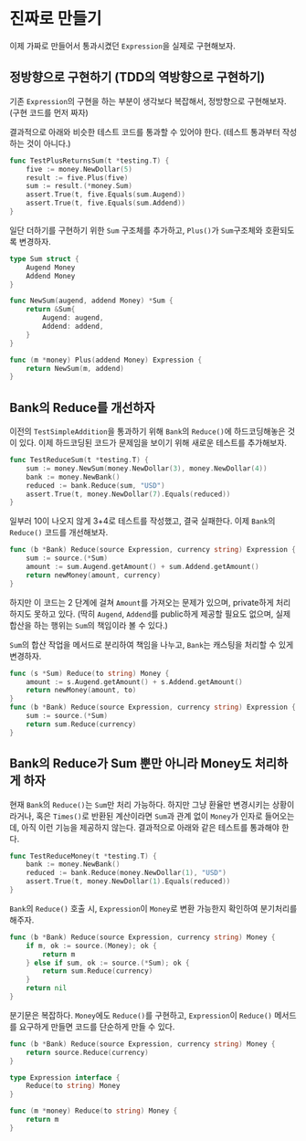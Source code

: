 # 진짜로 만들기

이제 가짜로 만들어서 통과시켰던 `Expression`을 실제로 구현해보자.

## 정방향으로 구현하기 (TDD의 역방향으로 구현하기)

기존 `Expression`의 구현을 하는 부분이 생각보다 복잡해서, 정방향으로 구현해보자. (구현 코드를 먼저 짜자)

결과적으로 아래와 비슷한 테스트 코드를 통과할 수 있어야 한다. (테스트 통과부터 작성하는 것이 아니다.)

```go
func TestPlusReturnsSum(t *testing.T) {
	five := money.NewDollar(5)
	result := five.Plus(five)
	sum := result.(*money.Sum)
	assert.True(t, five.Equals(sum.Augend))
	assert.True(t, five.Equals(sum.Addend))
}
```

일단 더하기를 구현하기 위한 `Sum` 구조체를 추가하고, `Plus()`가 `Sum`구조체와 호환되도록 변경하자.

```go
type Sum struct {
	Augend Money
	Addend Money
}

func NewSum(augend, addend Money) *Sum {
	return &Sum{
		Augend: augend,
		Addend: addend,
	}
}

func (m *money) Plus(addend Money) Expression {
    return NewSum(m, addend)
}
```

## Bank의 Reduce를 개선하자

이전의 `TestSimpleAddition`을 통과하기 위해 `Bank`의 `Reduce()`에 하드코딩해놓은 것이 있다.
이제 하드코딩된 코드가 문제임을 보이기 위해 새로운 테스트를 추가해보자.

```go
func TestReduceSum(t *testing.T) {
	sum := money.NewSum(money.NewDollar(3), money.NewDollar(4))
	bank := money.NewBank()
	reduced := bank.Reduce(sum, "USD")
	assert.True(t, money.NewDollar(7).Equals(reduced))
}
```

일부러 10이 나오지 않게 3+4로 테스트를 작성했고, 결국 실패한다.
이제 `Bank`의 `Reduce()` 코드를 개선해보자.

```go
func (b *Bank) Reduce(source Expression, currency string) Expression {
	sum := source.(*Sum)
	amount := sum.Augend.getAmount() + sum.Addend.getAmount()
	return newMoney(amount, currency)
}
```

하지만 이 코드는 2 단계에 걸쳐 `Amount`를 가져오는 문제가 있으며, private하게 처리하지도 못하고 있다. (딱히 `Augend`, `Addend`를 public하게 제공할 필요도 없으며, 실제 합산을 하는 행위는 `Sum`의 책임이라 볼 수 있다.)

`Sum`의 합산 작업을 메서드로 분리하여 책임을 나누고, `Bank`는 캐스팅을 처리할 수 있게 변경하자.

```go
func (s *Sum) Reduce(to string) Money {
	amount := s.Augend.getAmount() + s.Addend.getAmount()
	return newMoney(amount, to)
}
func (b *Bank) Reduce(source Expression, currency string) Expression {
    sum := source.(*Sum)
    return sum.Reduce(currency)
}
```

## Bank의 Reduce가 Sum 뿐만 아니라 Money도 처리하게 하자

현재 `Bank`의 `Reduce()`는 `Sum`만 처리 가능하다. 하지만 그냥 환율만 변경시키는 상황이라거나, 혹은 `Times()`로 반환된 계산이라면 `Sum`과 관계 없이 `Money`가 인자로 들어오는데, 아직 이런 기능을 제공하지 않는다. 결과적으로 아래와 같은 테스트를 통과해야 한다.

```go
func TestReduceMoney(t *testing.T) {
	bank := money.NewBank()
	reduced := bank.Reduce(money.NewDollar(1), "USD")
	assert.True(t, money.NewDollar(1).Equals(reduced))
}
```

`Bank`의 `Reduce()` 호출 시, `Expression`이 `Money`로 변환 가능한지 확인하여 분기처리를 해주자.

```go
func (b *Bank) Reduce(source Expression, currency string) Money {
	if m, ok := source.(Money); ok {
		return m
	} else if sum, ok := source.(*Sum); ok {
		return sum.Reduce(currency)
	}
	return nil
}
```

분기문은 복잡하다. `Money`에도 `Reduce()`를 구현하고, `Expression`이 `Reduce()` 메서드를 요구하게 만들면 코드를 단순하게 만들 수 있다.

```go
func (b *Bank) Reduce(source Expression, currency string) Money {
	return source.Reduce(currency)
}

type Expression interface {
    Reduce(to string) Money
}

func (m *money) Reduce(to string) Money {
    return m
}
```